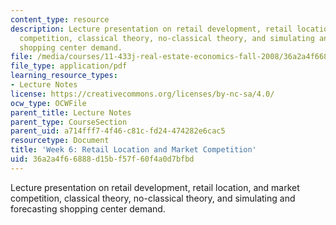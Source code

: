 ```yaml
---
content_type: resource
description: Lecture presentation on retail development, retail location, and market
  competition, classical theory, no-classical theory, and simulating and forecasting
  shopping center demand.
file: /media/courses/11-433j-real-estate-economics-fall-2008/36a2a4f66888d15bf57f60f4a0d7bfbd_wk6.pdf
file_type: application/pdf
learning_resource_types:
- Lecture Notes
license: https://creativecommons.org/licenses/by-nc-sa/4.0/
ocw_type: OCWFile
parent_title: Lecture Notes
parent_type: CourseSection
parent_uid: a714fff7-4f46-c81c-fd24-474282e6cac5
resourcetype: Document
title: 'Week 6: Retail Location and Market Competition'
uid: 36a2a4f6-6888-d15b-f57f-60f4a0d7bfbd
---
```

Lecture presentation on retail development, retail location, and market competition, classical theory, no-classical theory, and simulating and forecasting shopping center demand.
